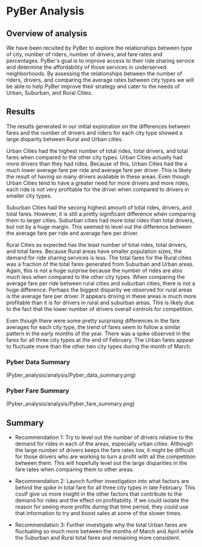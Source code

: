 # PyBer Analysis

## Overview of analysis
We have been recuited by PyBer to explore the relationships between type of city, number of riders, number of drivers, and fare rates and percentages. PyBer's goal is to improve access to their ride sharing service and determine the affordability of those services in underserved neighborhoods. By assessing the relationships between the number of riders, drivers, and comparing the average rates between city types we will be able to help PyBer improve their strategy and cater to the needs of Urban, Suburban, and Rural Cities. 


## Results
The results generated in our initial exploration on the differences between fares and the number of drivers and riders for each city type showed a large disparity between Rural and Urban cities. 

Urban Cities had the highest number of total rides, total drivers, and total fares when compared to the other city types. Urban Cities actually had more drivers than they had rides. Because of this,  Urban Cities had the a much lower average fare per ride and average fare per driver. This is likely the result of having so many drivers available in these areas. Even though Urban Cities tend to have a greater need for more drivers and more rides, each ride is not very profitable for the driver when compared to drivers in smaller city types. 

Suburban Cities had the secong highest amount of total rides, drivers, and total fares. However, it is still a pretty significant difference when comparing them to larger cities. Suburban cities had more total rides than total drivers, but not by a huge margin. This seemed to level out the difference between the average fare per ride and average fare per driver. 

Rural Cities as expected has the least number of total rides, total drivers, and total fares. Because Rural areas have smaller population sizes, the demand for  ride sharing services is less. The total fares for the Rural cities was a fraction of the total fares generated from Suburban and Urban areas. Again, this is not a huge surprise because the number of rides are also much less when compared to the other city types. When comparing the average fare per ride between rural cities and suburban cities, there is not a huge difference. Perhaps the biggest disparity we observed for rural areas is the average fare per driver. It appears driving in these areas is much more profitable than it is for drivers in rural and suburban areas. This is likely due to the fact that the lower number of drivers overall controls for competition. 

Even though there were some pretty surprising differences in the fare averages for each city type, the trend of fares seem to follow a similar pattern in the early months of the year. There was a spike observed in the fares for all three city types at the end of February. The Urban fares appear to fluctuate more than the other two city types during the month of March. 

  ### Pyber Data Summary
  (Pyber_analysis/analysis/Pyber_data_summary.png)
  
  ### Pyber Fare Summary
  (Pyber_analysis/analysis/Pyber_fare_summary.png)

## Summary
- Recommendation 1: Try to level out the number of drivers relative to the demand for rides in each of the areas, especially urban cities. Although the large number of drivers keeps the fare rates low, it might be difficult for those drivers who are working to turn a profit with all the competition between them. This will hopefully level out the large disparities in the fare rates when comparing them to other areas. 

- Recommendation 2: Launch further investigation into what factors are behind the spike in total fare for all three city types in late February. This coulf give us more insight in the other factors that contribute to the demand for rides and the effect on profitability. If we could isolate the reason for seeing more profits during that time period, they could use that information to try and boost sales at some of the slower times.  

- Recommendation 3: Further investigate why the total Urban fares are fluctuating so much more between the months of March and April while the Suburban and Rural total fares and remaining more consistent. 

